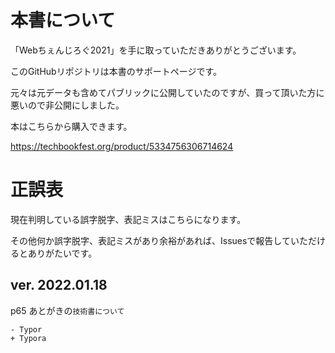 # 本書について
「Webちぇんじろぐ2021」を手に取っていただきありがとうございます。

このGitHubリポジトリは本書のサポートページです。

元々は元データも含めてパブリックに公開していたのですが、買って頂いた方に悪いので非公開にしました。

本はこちらから購入できます。

https://techbookfest.org/product/5334756306714624

# 正誤表
現在判明している誤字脱字、表記ミスはこちらになります。

その他何か誤字脱字、表記ミスがあり余裕があれば、Issuesで報告していただけるとありがたいです。

## ver. 2022.01.18
p65 あとがきの`技術書について`

```text
- Typor
+ Typora
```
